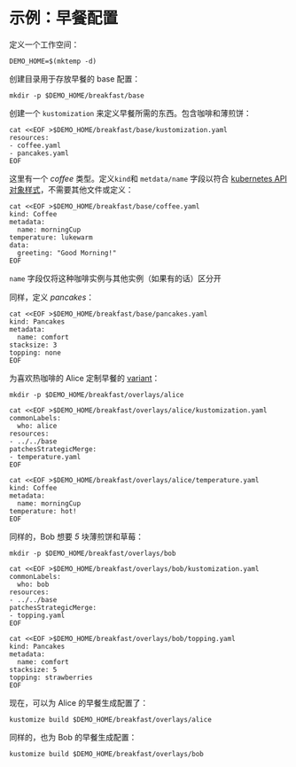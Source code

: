 [kubernetes API 对象样式]: https://kubernetes.io/docs/concepts/overview/working-with-objects/kubernetes-objects/#required-fields
[variant]: ../../docs/glossary.md#variant

# 示例：早餐配置

定义一个工作空间：

<!-- @makeWorkplace @testAgainstLatestRelease -->
```
DEMO_HOME=$(mktemp -d)
```

创建目录用于存放早餐的 base 配置：

<!-- @baseDir @testAgainstLatestRelease -->
```
mkdir -p $DEMO_HOME/breakfast/base
```

创建一个 `kustomization` 来定义早餐所需的东西。包含咖啡和薄煎饼：

<!-- @baseKustomization @testAgainstLatestRelease -->
```
cat <<EOF >$DEMO_HOME/breakfast/base/kustomization.yaml
resources:
- coffee.yaml
- pancakes.yaml
EOF
```

这里有一个 _coffee_ 类型。定义`kind`和 `metdata/name` 字段以符合 [kubernetes API 对象样式]，不需要其他文件或定义：

<!-- @coffee @testAgainstLatestRelease -->
```
cat <<EOF >$DEMO_HOME/breakfast/base/coffee.yaml
kind: Coffee
metadata:
  name: morningCup
temperature: lukewarm
data:
  greeting: "Good Morning!"
EOF
```

`name` 字段仅将这种咖啡实例与其他实例（如果有的话）区分开

同样，定义 _pancakes_：
<!-- @pancakes @testAgainstLatestRelease -->
```
cat <<EOF >$DEMO_HOME/breakfast/base/pancakes.yaml
kind: Pancakes
metadata:
  name: comfort
stacksize: 3
topping: none
EOF
```

为喜欢热咖啡的 Alice 定制早餐的 [variant]：

<!-- @aliceOverlay @testAgainstLatestRelease -->
```
mkdir -p $DEMO_HOME/breakfast/overlays/alice

cat <<EOF >$DEMO_HOME/breakfast/overlays/alice/kustomization.yaml
commonLabels:
  who: alice
resources:
- ../../base
patchesStrategicMerge:
- temperature.yaml
EOF

cat <<EOF >$DEMO_HOME/breakfast/overlays/alice/temperature.yaml
kind: Coffee
metadata:
  name: morningCup
temperature: hot!
EOF
```

同样的，Bob 想要 _5_ 块薄煎饼和草莓：

<!-- @bobOverlay @testAgainstLatestRelease -->
```
mkdir -p $DEMO_HOME/breakfast/overlays/bob

cat <<EOF >$DEMO_HOME/breakfast/overlays/bob/kustomization.yaml
commonLabels:
  who: bob
resources:
- ../../base
patchesStrategicMerge:
- topping.yaml
EOF

cat <<EOF >$DEMO_HOME/breakfast/overlays/bob/topping.yaml
kind: Pancakes
metadata:
  name: comfort
stacksize: 5
topping: strawberries
EOF
```

现在，可以为 Alice 的早餐生成配置了：

<!-- @generateAlice @testAgainstLatestRelease -->
```
kustomize build $DEMO_HOME/breakfast/overlays/alice
```

同样的，也为 Bob  的早餐生成配置：

<!-- @generateBob @testAgainstLatestRelease -->
```
kustomize build $DEMO_HOME/breakfast/overlays/bob
```
